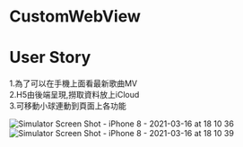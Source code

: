 # CustomWebView
# User Story

1.為了可以在手機上面看最新歌曲MV <br />
2.H5由後端呈現,撈取資料放上iCloud<br />
3.可移動小球連動到頁面上各功能<br />

![Simulator Screen Shot - iPhone 8 - 2021-03-16 at 18 10 36](https://user-images.githubusercontent.com/8057425/111292403-1a98ee80-8683-11eb-8004-0d444f887863.png)
![Simulator Screen Shot - iPhone 8 - 2021-03-16 at 18 10 39](https://user-images.githubusercontent.com/8057425/111292473-2be1fb00-8683-11eb-8cb8-5946c3f9422b.png)
